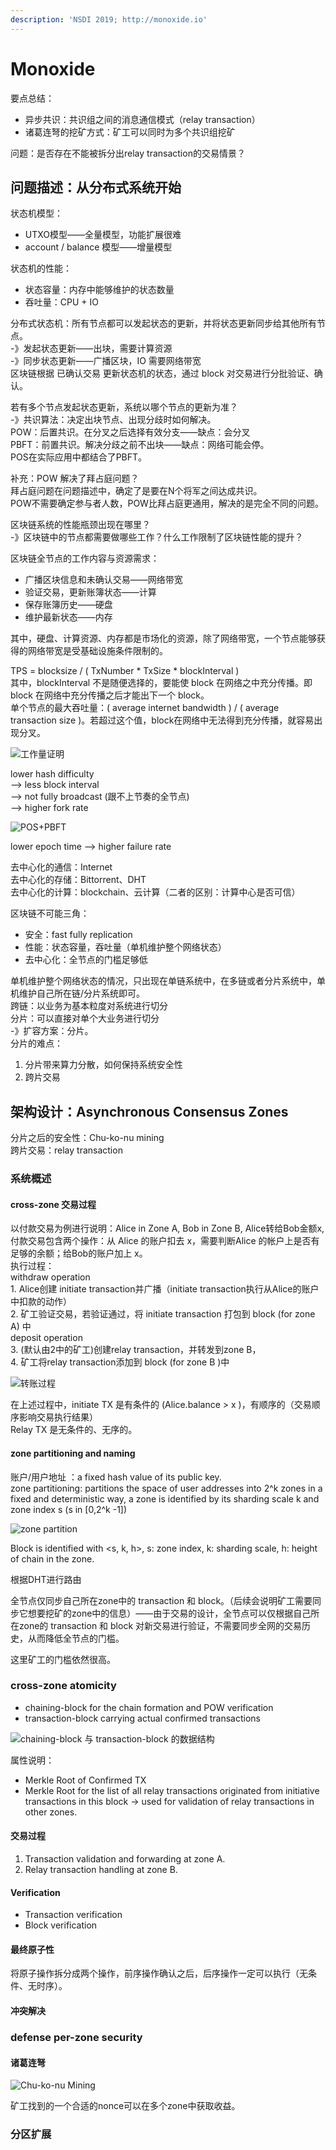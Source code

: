 ```yaml
---
description: 'NSDI 2019; http://monoxide.io'
---
```


# Monoxide

要点总结：

* 异步共识：共识组之间的消息通信模式（relay transaction）
* 诸葛连弩的挖矿方式：矿工可以同时为多个共识组挖矿

问题：是否存在不能被拆分出relay transaction的交易情景？

## 问题描述：从分布式系统开始

状态机模型：

* UTXO模型——全量模型，功能扩展很难
* account / balance 模型——增量模型

状态机的性能：

* 状态容量：内存中能够维护的状态数量
* 吞吐量：CPU + IO

分布式状态机：所有节点都可以发起状态的更新，并将状态更新同步给其他所有节点。  
 -》发起状态更新——出块，需要计算资源  
 -》同步状态更新——广播区块，IO 需要网络带宽  
区块链根据 已确认交易 更新状态机的状态，通过 block 对交易进行分批验证、确认。

若有多个节点发起状态更新，系统以哪个节点的更新为准？  
 -》共识算法：决定出块节点、出现分歧时如何解决。  
POW：后置共识。在分叉之后选择有效分支——缺点：会分叉  
PBFT：前置共识。解决分歧之前不出块——缺点：网络可能会停。  
POS在实际应用中都结合了PBFT。

补充：POW 解决了拜占庭问题？  
拜占庭问题在问题描述中，确定了是要在N个将军之间达成共识。  
POW不需要确定参与者人数，POW比拜占庭更通用，解决的是完全不同的问题。

区块链系统的性能瓶颈出现在哪里？  
-》区块链中的节点都需要做哪些工作？什么工作限制了区块链性能的提升？

区块链全节点的工作内容与资源需求：

* 广播区块信息和未确认交易——网络带宽
* 验证交易，更新账簿状态——计算
* 保存账簿历史——硬盘
* 维护最新状态——内存

其中，硬盘、计算资源、内存都是市场化的资源，除了网络带宽，一个节点能够获得的网络带宽是受基础设施条件限制的。

 TPS = blocksize / \( TxNumber \* TxSize \* blockInterval \)  
其中，blockInterval 不是随便选择的，要能使 block 在网络之中充分传播。即 block 在网络中充分传播之后才能出下一个 block。  
单个节点的最大吞吐量：\( average internet bandwidth \) / \( average transaction size \)。若超过这个值，block在网络中无法得到充分传播，就容易出现分叉。

![&#x5DE5;&#x4F5C;&#x91CF;&#x8BC1;&#x660E;](../.gitbook/assets/image%20%2820%29.png)

lower hash difficulty  
--&gt; less block interval   
--&gt;  not fully broadcast \(跟不上节奏的全节点\)   
--&gt; higher fork rate 

![POS+PBFT](../.gitbook/assets/image%20%2829%29.png)

lower epoch time --&gt; higher failure rate

去中心化的通信：Internet  
去中心化的存储：Bittorrent、DHT   
去中心化的计算：blockchain、云计算（二者的区别：计算中心是否可信）

区块链不可能三角：

* 安全：fast fully replication
* 性能：状态容量，吞吐量（单机维护整个网络状态）
* 去中心化：全节点的门槛足够低

单机维护整个网络状态的情况，只出现在单链系统中，在多链或者分片系统中，单机维护自己所在链/分片系统即可。  
跨链：以业务为基本粒度对系统进行切分  
分片：可以直接对单个大业务进行切分  
 -》扩容方案：分片。  
分片的难点：

1. 分片带来算力分散，如何保持系统安全性
2. 跨片交易

## 架构设计：Asynchronous Consensus Zones 

分片之后的安全性：Chu-ko-nu mining  
跨片交易：relay transaction

### 系统概述

#### cross-zone 交易过程

以付款交易为例进行说明：Alice in Zone A, Bob in Zone B, Alice转给Bob金额x,  
付款交易包含两个操作：从 Alice 的账户扣去 x，需要判断Alice 的帐户上是否有足够的余额；给Bob的账户加上 x。  
执行过程：  
withdraw operation  
        1. Alice创建 initiate transaction并广播（initiate transaction执行从Alice的账户中扣款的动作）  
        2. 矿工验证交易，若验证通过，将 initiate transaction 打包到 block \(for zone A\) 中  
deposit operation  
        3. \(默认由2中的矿工\)创建relay transaction，并转发到zone B，  
        4. 矿工将relay transaction添加到 block \(for zone B \)中

![&#x8F6C;&#x8D26;&#x8FC7;&#x7A0B;](../.gitbook/assets/image%20%2828%29.png)

在上述过程中，initiate TX 是有条件的 \(Alice.balance &gt; x \)，有顺序的（交易顺序影响交易执行结果）  
Relay TX 是无条件的、无序的。

#### zone partitioning and naming

账户/用户地址 ：a fixed hash value of its public key.  
zone partitioning: partitions the space of user addresses into 2^k zones in a fixed and deterministic way, a zone is identified by its sharding scale k and zone index s \(s in \[0,2^k -1\]\)

![zone partition](../.gitbook/assets/image%20%2841%29.png)

Block is identified with &lt;s, k, h&gt;, s: zone index, k: sharding scale, h: height of chain in the zone.

根据DHT进行路由

全节点仅同步自己所在zone中的 transaction 和 block。（后续会说明矿工需要同步它想要挖矿的zone中的信息）——由于交易的设计，全节点可以仅根据自己所在zone的 transaction 和 block 对新交易进行验证，不需要同步全网的交易历史，从而降低全节点的门槛。

这里矿工的门槛依然很高。

### cross-zone atomicity

* chaining-block for the chain formation and POW verification
* transaction-block carrying actual confirmed transactions

![chaining-block &#x4E0E; transaction-block &#x7684;&#x6570;&#x636E;&#x7ED3;&#x6784;](../.gitbook/assets/image%20%2812%29.png)

属性说明：

* Merkle Root of Confirmed TX
* Merkle Root for the list of all relay transactions originated from initiative transactions in this block -&gt; used for validation of relay transactions in other zones.

#### 交易过程

1. Transaction validation and forwarding at zone A.
2. Relay transaction handling at zone B.

#### Verification

* Transaction verification
* Block verification

#### 最终原子性

将原子操作拆分成两个操作，前序操作确认之后，后序操作一定可以执行（无条件、无时序）。

#### 冲突解决

### defense per-zone security

#### 诸葛连弩

![Chu-ko-nu Mining](../.gitbook/assets/image%20%282%29.png)

矿工找到的一个合适的nonce可以在多个zone中获取收益。

### 分区扩展

